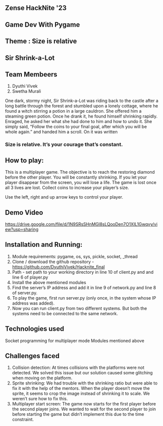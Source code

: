 <h2> Zense HackNite '23 </h2>
<h2> Game Dev With Pygame </h2> 
<h2> Theme : Size is relative </h2> 
<h2> Sir Shrink-a-Lot </h2> 

## Team Membeers

1. Dyuthi Vivek 
2. Swetha Murali 


One dark, stormy night, Sir Shrink-a-Lot was riding back to the castle after a long battle through the forest and stumbled upon a lonely cottage, where he found a witch stirring a potion in a large cauldron. She offered him a steaming green potion. Once he drank it, he found himself shrinking rapidly. Enraged, he asked her what she had done to him and how to undo it. She simply said, “Follow the coins to your final goal, after which you will be whole again.” and handed him a scroll. On it was written 
<br>
<h3> Size is relative. It’s your courage that’s constant. </h3>

## How to play:
This is a multiplayer game. The objective is to reach the restoring diamond before the other player. You will be constantly shrinking. If you let your player disappear from the screen, you will lose a life. The game is lost once all 3 lives are lost. Collect coins to increase your player’s size.

Use the left, right and up arrow keys to control your player.

## Demo Video
https://drive.google.com/file/d/1N9SRsSHnMGl8sLQooDen7O1XIL1Gwqvy/view?usp=sharing


## Installation and Running:
1. Module requirements: pygame, os, sys, pickle, socket, _thread
2. Clone / download the github repository - https://github.com/DyuthiVivek/Hacknite_final
3. Path - set path to your working directory in line 10 of client.py and and line 6 of player.py
4. Install the above mentioned modules
5. Find the server’s IP address and add it in line 9 of network.py and line 8 of server.py.
6. To play the game, first run server.py (only once, in the system whose IP address was added). 
7. Now you can run client.py from two different systems. But both the systems need to be connected to the same network.

## Technologies used
Socket programming for multiplayer mode
Modules mentioned above

## Challenges faced
1. Collision detection: At times collisions with the platforms were not detected. We solved this issue but our solution caused some glitching when moving on the platform.
2. Sprite shrinking: We had trouble with the shrinking ratio but were able to fix it with the help of the mentors. When the player doesn’t move the sprite, it seems to crop the image instead of shrinking it to scale. We weren’t sure how to fix this.
3. Multiplayer start screen: The game now starts for the first player before the second player joins. We wanted to wait for the second player to join before starting the game but didn’t implement this due to the time constraint.





